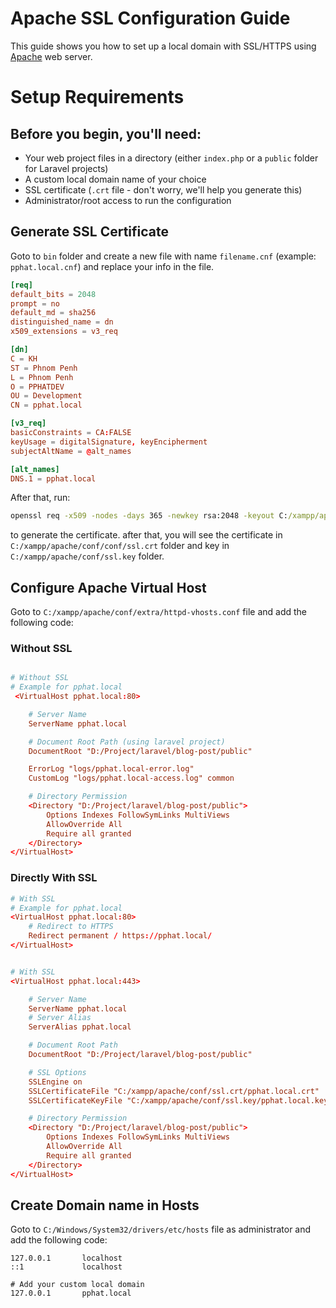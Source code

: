 # Apache SSL Configuration Guide
This guide shows you how to set up a local domain with SSL/HTTPS using [Apache](https://httpd.apache.org/) web server.

# Setup Requirements
## Before you begin, you'll need:
- Your web project files in a directory (either `index.php` or a `public` folder for Laravel projects)
- A custom local domain name of your choice
- SSL certificate (`.crt` file - don't worry, we'll help you generate this)
- Administrator/root access to run the configuration

## Generate SSL Certificate

Goto to `bin` folder and create a new file with name `filename.cnf` (example: `pphat.local.cnf`) and replace your info in the file.

```conf
[req]
default_bits = 2048
prompt = no
default_md = sha256
distinguished_name = dn
x509_extensions = v3_req

[dn]
C = KH
ST = Phnom Penh
L = Phnom Penh
O = PPHATDEV
OU = Development
CN = pphat.local

[v3_req]
basicConstraints = CA:FALSE
keyUsage = digitalSignature, keyEncipherment
subjectAltName = @alt_names

[alt_names]
DNS.1 = pphat.local
```
After that, run:

```cmd
openssl req -x509 -nodes -days 365 -newkey rsa:2048 -keyout C:/xampp/apache/conf/ssl.key/pphat.local.key -out C:/xampp/apache/conf/ssl.crt/pphat.local.crt -config pphat.local.cnf
```
to generate the certificate. after that, you will see the certificate in `C:/xampp/apache/conf/conf/ssl.crt` folder and key in `C:/xampp/apache/conf/ssl.key` folder.


## Configure Apache Virtual Host

Goto to `C:/xampp/apache/conf/extra/httpd-vhosts.conf` file and add the following code:

### Without SSL

```conf

# Without SSL
# Example for pphat.local
 <VirtualHost pphat.local:80>

    # Server Name
    ServerName pphat.local

    # Document Root Path (using laravel project)
    DocumentRoot "D:/Project/laravel/blog-post/public"

    ErrorLog "logs/pphat.local-error.log"
    CustomLog "logs/pphat.local-access.log" common

    # Directory Permission
    <Directory "D:/Project/laravel/blog-post/public">
        Options Indexes FollowSymLinks MultiViews
        AllowOverride All
        Require all granted
    </Directory>
</VirtualHost>

```

### Directly With SSL

```conf
# With SSL
# Example for pphat.local
<VirtualHost pphat.local:80>
    # Redirect to HTTPS
    Redirect permanent / https://pphat.local/
</VirtualHost>


# With SSL
<VirtualHost pphat.local:443>

    # Server Name
    ServerName pphat.local
    # Server Alias
    ServerAlias pphat.local

    # Document Root Path
    DocumentRoot "D:/Project/laravel/blog-post/public"

    # SSL Options
    SSLEngine on
    SSLCertificateFile "C:/xampp/apache/conf/ssl.crt/pphat.local.crt"
    SSLCertificateKeyFile "C:/xampp/apache/conf/ssl.key/pphat.local.key"

    # Directory Permission
    <Directory "D:/Project/laravel/blog-post/public">
        Options Indexes FollowSymLinks MultiViews
        AllowOverride All
        Require all granted
    </Directory>
</VirtualHost>

```

## Create Domain name in Hosts

Goto to `C:/Windows/System32/drivers/etc/hosts` file as administrator and add the following code:

```
127.0.0.1       localhost
::1             localhost

# Add your custom local domain
127.0.0.1       pphat.local
```
